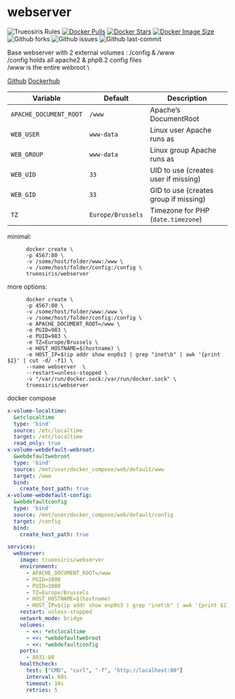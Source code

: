# webserver

![Trueosiris Rules](https://img.shields.io/badge/trueosiris-rules-f08060)
[![Docker Pulls](https://badgen.net/docker/pulls/trueosiris/webserver?icon=docker&label=pulls)](https://hub.docker.com/r/trueosiris/webserver/)
[![Docker Stars](https://badgen.net/docker/stars/trueosiris/webserver?icon=docker&label=stars)](https://hub.docker.com/r/trueosiris/webserver/)
[![Docker Image Size](https://badgen.net/docker/size/trueosiris/webserver?icon=docker&label=image%20size)](https://hub.docker.com/r/trueosiris/webserver/)
![Github forks](https://badgen.net/github/forks/trueosiris/docker-webserver?icon=github&label=forks)
![Github issues](https://img.shields.io/github/issues/TrueOsiris/docker-webserver)
![Github last-commit](https://img.shields.io/github/last-commit/TrueOsiris/docker-webserver)



Base webserver with 2 external volumes : /config & /www \
/config holds all apache2 & php8.2 config files \
/www is the entire webroot \

[Github](https://github.com/TrueOsiris/docker-webserver) [Dockerhub](https://hub.docker.com/repository/docker/trueosiris/webserver)


| Variable                 | Default           | Description                                            |
|--------------------------|-------------------|--------------------------------------------------------|
| `APACHE_DOCUMENT_ROOT`   | `/www`            | Apache’s DocumentRoot                                  |
| `WEB_USER`               | `www-data`        | Linux user Apache runs as                              |
| `WEB_GROUP`              | `www-data`        | Linux group Apache runs as                             |
| `WEB_UID`                | `33`              | UID to use (creates user if missing)                   |
| `WEB_GID`                | `33`              | GID to use (creates group if missing)                  |
| `TZ`                     | `Europe/Brussels` | Timezone for PHP (`date.timezone`)                     |

minimal:
```
      docker create \
      -p 4567:80 \
      -v /some/host/folder/www:/www \
      -v /some/host/folder/config:/config \
      trueosiris/webserver
```
more options:
```
      docker create \
      -p 4567:80 \
      -v /some/host/folder/www:/www \
      -v /some/host/folder/config:/config \
      -e APACHE_DOCUMENT_ROOT=/www \
      -e PGID=983 \
      -e PUID=983 \
      -e TZ=Europe/Brussels \
      -e HOST_HOSTNAME=$(hostname) \
      -e HOST_IP=$(ip addr show enp0s3 | grep "inet\b" | awk '{print $2}' | cut -d/ -f1) \
      --name webserver  \
      --restart=unless-stopped \
      -v "/var/run/docker.sock:/var/run/docker.sock" \
      trueosiris/webserver
```

docker compose

```yaml
x-volume-localtime:
  &etclocaltime
  type: 'bind'
  source: /etc/localtime
  target: /etc/localtime
  read_only: true
x-volume-webdefault-webroot:
  &webdefaultwebroot
  type: 'bind'
  source: /mnt/user/docker_compose/web/default/www
  target: /www
  bind:
    create_host_path: true  
x-volume-webdefault-config:
  &webdefaultconfig
  type: 'bind'
  source: /mnt/user/docker_compose/web/default/config
  target: /config
  bind:
    create_host_path: true

services:
  webserver:
    image: trueosiris/webserver
    environment:
      - APACHE_DOCUMENT_ROOT=/www 
      - PGID=1000 
      - PUID=1000 
      - TZ=Europe/Brussels 
      - HOST_HOSTNAME=$(hostname) 
      - HOST_IP=$(ip addr show enp0s3 | grep "inet\b" | awk '{print $2}' | cut -d/ -f1) 
    restart: unless-stopped
    network_mode: bridge     
    volumes: 
      - <<: *etclocaltime
      - <<: *webdefaultwebroot 
      - <<: *webdefaultconfig 
    ports:
      - 8031:80  
    healthcheck:
      test: ["CMD", "curl", "-f", "http://localhost:80"]
      interval: 60s
      timeout: 10s
      retries: 5
```
